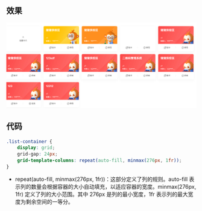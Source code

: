 ## 效果

![示例](image.png)

## 代码

```css
.list-container {
    display: grid;
    grid-gap: 24px;
    grid-template-columns: repeat(auto-fill, minmax(276px, 1fr));
}
```

-   repeat(auto-fill, minmax(276px, 1fr))：这部分定义了列的规则。auto-fill 表示列的数量会根据容器的大小自动填充，以适应容器的宽度。minmax(276px, 1fr) 定义了列的大小范围。其中 276px 是列的最小宽度，1fr 表示列的最大宽度为剩余空间的一等分。
